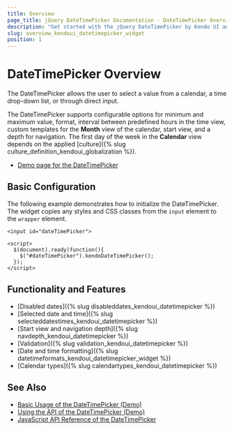 ```yaml
---
title: Overview
page_title: jQuery DateTimePicker Documentation - DateTimePicker Overview
description: "Get started with the jQuery DateTimePicker by Kendo UI and learn how to create, initialize, and enable the widget."
slug: overview_kendoui_datetimepicker_widget
position: 1
---
```


# DateTimePicker Overview

The DateTimePicker allows the user to select a value from a calendar, a time drop-down list, or through direct input.

The DateTimePicker supports configurable options for minimum and maximum value, format, interval between predefined hours in the time view, custom templates for the **Month** view of the calendar, start view, and a depth for navigation. The first day of the week in the **Calendar** view depends on the applied [culture]({% slug culture_definition_kendoui_globalization %}).

* [Demo page for the DateTimePicker](https://demos.telerik.com/kendo-ui/datetimepicker/index)

## Basic Configuration

The following example demonstrates how to initialize the DateTimePicker. The widget copies any styles and CSS classes from the `input` element to the `wrapper` element.

    <input id="dateTimePicker">

    <script>
      $(document).ready(function(){
        $("#dateTimePicker").kendoDateTimePicker();
      });
    </script>

## Functionality and Features

* [Disabled dates]({% slug disableddates_kendoui_datetimepicker %})
* [Selected date and time]({% slug selecteddatestimes_kendoui_datetimepicker %})
* [Start view and navigation depth]({% slug navdepth_kendoui_datetimepicker %})
* [Validation]({% slug validation_kendoui_datetimepicker %})
* [Date and time formatting]({% slug datetimeformats_kendoui_datetimepicker_widget %})
* [Calendar types]({% slug calendartypes_kendoui_datetimepicker %})

## See Also

* [Basic Usage of the DateTimePicker (Demo)](https://demos.telerik.com/kendo-ui/datetimepicker/index)
* [Using the API of the DateTimePicker (Demo)](https://demos.telerik.com/kendo-ui/datetimepicker/api)
* [JavaScript API Reference of the DateTimePicker](/api/javascript/ui/datetimepicker)
